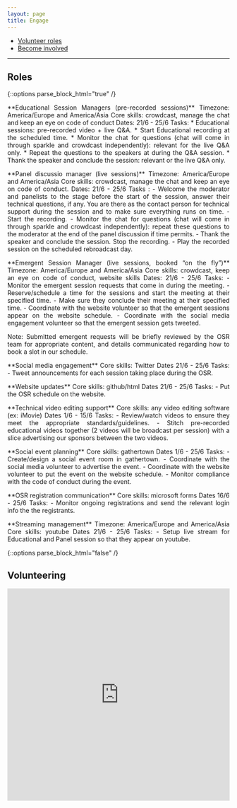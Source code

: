 ```yaml
---
layout: page
title: Engage
---
```


- [Volunteer roles](#Roles)
- [Become involved](#Volunteering)

---


## Roles
{::options parse_block_html="true" /}

<p align="justify">**Educational Session Managers (pre-recorded sessions)**  
  Timezone: America/Europe and America/Asia  
  Core skills: crowdcast, manage the chat and keep an eye on code of conduct  
  Dates: 21/6 - 25/6  
  Tasks:  
  * Educational sessions: pre-recorded video + live Q&A.  
  * Start Educational recording at the scheduled time.  
  * Monitor the chat for questions (chat will come in through sparkle and crowdcast independently): relevant for the live Q&A only.  
  * Repeat the questions to the speakers at during the Q&A session.  
  * Thank the speaker and conclude the session: relevant or the live Q&A only.
</p>
<p align="justify">
**Panel discussio manager (live sessions)**  
  Timezone: America/Europe and America/Asia  
  Core skills: crowdcast, manage the chat and keep an eye on code of conduct.  
  Dates: 21/6 - 25/6  
  Tasks :  
     - Welcome the moderator and panelists to the stage before the start of the session, answer their technical questions, if any. You are there as the contact person for technical support during the session and to make sure everything runs on time.  
     - Start the recording.  
     - Monitor the chat for questions (chat will come in through sparkle and crowdcast independently): repeat these questions to the moderator at the end of the panel discussion if time permits.  
     - Thank the speaker and conclude the session. Stop the recording.  
     - Play the recorded session on the scheduled rebroadcast day.
</p>
<p align="justify">
**Emergent Session Manager (live sessions, booked “on the fly”)**  
  Timezone: America/Europe and America/Asia  
  Core skills: crowdcast, keep an eye on code of conduct, website skills  
  Dates: 21/6 - 25/6  
  Tasks:  
    - Monitor the emergent session requests that come in during the meeting.  
    - Reserve/schedule a time for the sessions and start the meeting at their specified time.  
    - Make sure they conclude their meeting at their specified time.  
    - Coordinate with the website volunteer so that the emergent sessions appear on the website schedule.  
    - Coordinate with the social media engagement volunteer so that the emergent session gets tweeted.
</p>
<p align="justify">
Note: Submitted emergent requests will be briefly reviewed by the OSR team for appropriate content, and details communicated regarding how to book a slot in our schedule.
</p>
<p align="justify">
**Social media engagement**  
  Core skills: Twitter  
  Dates 21/6 - 25/6  
  Tasks:  
    - Tweet announcements for each session taking place during the OSR.
</p>
<p align="justify">
**Website updates**  
Core skills: github/html  
Dates 21/6 - 25/6  
Tasks:  
    - Put the OSR schedule on the website.
</p>
<p align="justify">
**Technical video editing support**  
  Core skills: any video editing software (ex: iMovie)  
  Dates 1/6 - 15/6  
  Tasks:  
    - Review/watch videos to ensure they meet the appropriate standards/guidelines.  
    - Stitch pre-recorded educational videos together (2 videos will be broadcast per session) with a slice advertising our sponsors between the two videos.
</p>
<p align="justify">
**Social event planning**  
  Core skills: gathertown  
  Dates 1/6 - 25/6  
  Tasks:  
    - Create/design a social event room in gathertown.  
    - Coordinate with the social media volunteer to advertise the event.  
    - Coordinate with the website volunteer to put the event on the website schedule.  
    - Monitor compliance with the code of conduct during the event.  
</p>
<p align="justify">
**OSR registration communication**  
  Core skills: microsoft forms  
  Dates 16/6 - 25/6  
  Tasks:  
    - Monitor ongoing registrations and send the relevant login info the the registrants.
</p>
<p align="justify">
**Streaming management**  
  Timezone: America/Europe and America/Asia  
  Core skills: youtube  
  Dates 21/6 - 25/6  
  Tasks:  
    - Setup live stream for Educational and Panel session so that they appear on youtube.
</p>
{::options parse_block_html="false" /}

<br>

## Volunteering
<iframe width="640px" height= "480px" src= "https://forms.office.com/Pages/ResponsePage.aspx?id=DQSIkWdsW0yxEjajBLZtrQAAAAAAAAAAAAMAAC9pqdJUNUhXUk5NNU1EUU42UllOUExWODRHU1g3SS4u&embed=true" frameborder= "0" marginwidth= "0" marginheight= "0" style= "border: none; max-width:100%; max-height:100vh" allowfullscreen webkitallowfullscreen mozallowfullscreen msallowfullscreen> </iframe>
